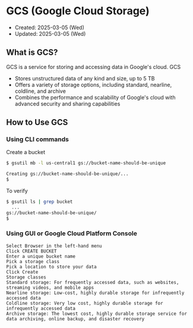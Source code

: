 # GCS (Google Cloud Storage)
* Created: 2025-03-05 (Wed)
* Updated: 2025-03-05 (Wed)

## What is GCS?
GCS is a service for storing and accessing data in Google's cloud.
GCS
* Stores unstructured data of any kind and size, up to 5 TB 
* Offers a variety of storage options, including standard, nearline, coldline, and archive 
* Combines the performance and scalability of Google's cloud with advanced security and sharing capabilities

## How to Use GCS 
### Using CLI commands
Create a bucket
```bash
$ gsutil mb -l us-central1 gs://bucket-name-should-be-unique
```
```bash
Creating gs://bucket-name-should-be-unique/...
$
```
To verify
```bash
$ gsutil ls | grep bucket
  ...
gs://bucket-name-should-be-unique/
$ 
```
### Using GUI or Google Cloud Platform Console
```
Select Browser in the left-hand menu
Click CREATE BUCKET
Enter a unique bucket name
Pick a storage class
Pick a location to store your data
Click Create
Storage classes 
Standard storage: For frequently accessed data, such as websites, streaming videos, and mobile apps
Nearline storage: Low-cost, highly durable storage for infrequently accessed data
Coldline storage: Very low cost, highly durable storage for infrequently accessed data
Archive storage: The lowest cost, highly durable storage service for data archiving, online backup, and disaster recovery
```

